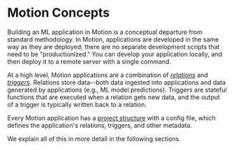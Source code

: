 # Motion Concepts

Building an ML application in Motion is a conceptual departure from standard methodology. In Motion, applications are developed in the same way as they are deployed; there are no separate development scripts that need to be "productionized." You can develop your application locally, and then deploy it to a remote server with a single command.

At a high level, Motion applications are a combination of [_relations_](/concepts/relation) and [_triggers_](/concepts/trigger). Relations store data--both data ingested into applications and data generated by applications (e.g., ML model predictions). Triggers are stateful functions that are executed when a relation gets new data, and the output of a trigger is typically written back to a relation.

Every Motion application has a [project structure](/concepts/project) with a config file, which defines the application's relations, triggers, and other metadata. 

We explain all of this in more detail in the following sections.
